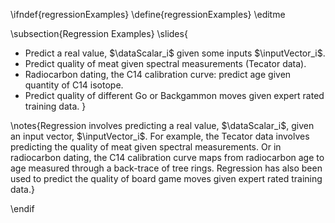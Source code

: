 \ifndef{regressionExamples}
\define{regressionExamples}
\editme

\subsection{Regression Examples}
\slides{
* Predict a real value, $\dataScalar_i$ given some inputs $\inputVector_i$.
* Predict quality of meat given spectral measurements (Tecator data).
* Radiocarbon dating, the C14 calibration curve: predict age given quantity of C14 isotope.
* Predict quality of different Go or Backgammon moves given expert rated training data.
}

\notes{Regression involves predicting a real value, $\dataScalar_i$, given an input vector, $\inputVector_i$. For example, the Tecator data involves predicting the quality of meat given spectral measurements. Or in radiocarbon dating, the C14 calibration curve maps from radiocarbon age to age measured through a back-trace of tree rings. Regression has also been used to predict the quality of board game moves given expert rated training data.}

\endif
